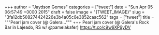 
+++
author = "Jaydson Gomes"
categories = ["tweet"]
date = "Sun Apr 05 06:57:49 +0000 2015"
draft = false
image = "{TWEET_IMAGE}"
slug = "3fa12db508274424226e3b4a05c6e3852caac562"
tags = ["tweet"]
title = """Pearl jam cover (@ Galera..."""
+++
Pearl jam cover (@ Galera's Rock Bar in Lajeado, RS w/ @pamelakafer) https://t.co/c9w9XP9yDV
